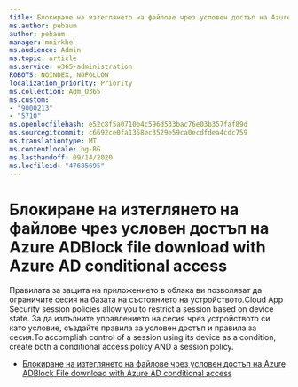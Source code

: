 ```yaml
---
title: Блокиране на изтеглянето на файлове чрез условен достъп на Azure AD
ms.author: pebaum
author: pebaum
manager: mnirkhe
ms.audience: Admin
ms.topic: article
ms.service: o365-administration
ROBOTS: NOINDEX, NOFOLLOW
localization_priority: Priority
ms.collection: Adm_O365
ms.custom:
- "9000213"
- "5710"
ms.openlocfilehash: e52c8f5a0710b4c596d533bac76e03b357faf89d
ms.sourcegitcommit: c6692ce0fa1358ec3529e59ca0ecdfdea4cdc759
ms.translationtype: MT
ms.contentlocale: bg-BG
ms.lasthandoff: 09/14/2020
ms.locfileid: "47685695"
---
```

# <a name="block-file-download-with-azure-ad-conditional-access"></a><span data-ttu-id="f95a3-102">Блокиране на изтеглянето на файлове чрез условен достъп на Azure AD</span><span class="sxs-lookup"><span data-stu-id="f95a3-102">Block file download with Azure AD conditional access</span></span>

<span data-ttu-id="f95a3-103">Правилата за защита на приложението в облака ви позволяват да ограничите сесия на базата на състоянието на устройството.</span><span class="sxs-lookup"><span data-stu-id="f95a3-103">Cloud App Security session policies allow you to restrict a session based on device state.</span></span> <span data-ttu-id="f95a3-104">За да изпълните управлението на сесия чрез устройството си като условие, създайте правила за условен достъп и правила за сесия.</span><span class="sxs-lookup"><span data-stu-id="f95a3-104">To accomplish control of a session using its device as a condition, create both a conditional access policy AND a session policy.</span></span>

- [<span data-ttu-id="f95a3-105">Блокиране на изтеглянето на файлове чрез условен достъп на Azure AD</span><span class="sxs-lookup"><span data-stu-id="f95a3-105">Block File download with Azure AD conditional access</span></span>](https://docs.microsoft.com/cloud-app-security/use-case-proxy-block-session-aad#create-a-block-download-policy-for-unmanaged-devices)
